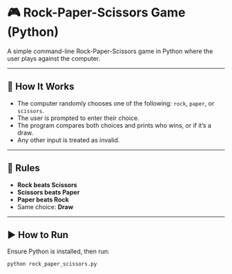 # 🎮 Rock-Paper-Scissors Game (Python)

A simple command-line Rock-Paper-Scissors game in Python where the user plays against the computer.

---

## 📌 How It Works

- The computer randomly chooses one of the following: `rock`, `paper`, or `scissors`.
- The user is prompted to enter their choice.
- The program compares both choices and prints who wins, or if it’s a draw.
- Any other input is treated as invalid.

---

## 🧠 Rules

- **Rock beats Scissors**
- **Scissors beats Paper**
- **Paper beats Rock**
- Same choice: **Draw**

---

## ▶️ How to Run

Ensure Python is installed, then run:

```bash
python rock_paper_scissors.py
